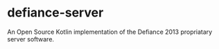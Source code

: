 # defiance-server
An Open Source Kotlin implementation of the Defiance 2013 propriatary server software.

